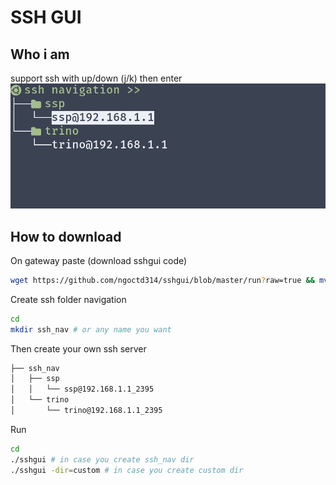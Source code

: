 # SSH GUI

## Who i am

support ssh with up/down (j/k) then enter
![sshgui demo](./result.png)

## How to download

On gateway paste (download sshgui code)

```bash
wget https://github.com/ngoctd314/sshgui/blob/master/run?raw=true && mv run\?raw\=true sshgui && chmod +x sshgui
```


Create ssh folder navigation
```bash
cd
mkdir ssh_nav # or any name you want
```

Then create your own ssh server
```txt
├── ssh_nav
│   ├── ssp
│   │   └── ssp@192.168.1.1_2395
│   └── trino
│       └── trino@192.168.1.1_2395
```

Run
```bash
cd
./sshgui # in case you create ssh_nav dir
./sshgui -dir=custom # in case you create custom dir
```